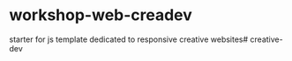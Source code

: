 # workshop-web-creadev
starter for js template dedicated to responsive creative websites# creative-dev
